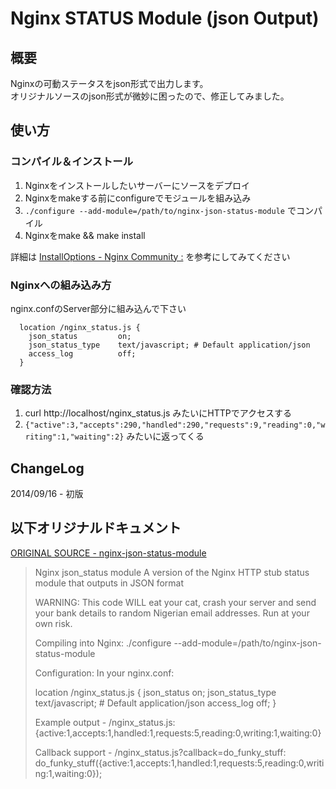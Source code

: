 # Nginx STATUS Module (json Output)
## 概要
Nginxの可動ステータスをjson形式で出力します。  
オリジナルソースのjson形式が微妙に困ったので、修正してみました。

## 使い方
### コンパイル＆インストール
1. Nginxをインストールしたいサーバーにソースをデプロイ
1. Nginxをmakeする前にconfigureでモジュールを組み込み	
1. ```./configure --add-module=/path/to/nginx-json-status-module``` でコンパイル
1. Nginxをmake && make install

詳細は [InstallOptions - Nginx Community :](http://wiki.nginx.org/InstallOptions) を参考にしてみてください

### Nginxへの組み込み方
nginx.confのServer部分に組み込んで下さい

```
  location /nginx_status.js {
    json_status         on;
    json_status_type    text/javascript; # Default application/json
    access_log          off;
  }
```

###  確認方法
1. curl http://localhost/nginx_status.js みたいにHTTPでアクセスする
1. ``` {"active":3,"accepts":290,"handled":290,"requests":9,"reading":0,"writing":1,"waiting":2} ``` みたいに返ってくる

## ChangeLog
2014/09/16 - 初版

## 以下オリジナルドキュメント
[ORIGINAL SOURCE - nginx-json-status-module](https://github.com/lindsayevans/nginx-json-status-module)

> Nginx json_status module
> A version of the Nginx HTTP stub status module that outputs in JSON format
> 
> WARNING:
> This code WILL eat your cat, crash your server and send your bank details to random Nigerian email addresses. Run at your own risk.
>
> Compiling into Nginx:
> ./configure --add-module=/path/to/nginx-json-status-module
> 
> Configuration:
> In your nginx.conf:
>
>  location /nginx_status.js {
>    json_status         on;
>    json_status_type    text/javascript; # Default application/json
>    access_log          off;
>  }
>
>
> Example output - /nginx_status.js:
> {active:1,accepts:1,handled:1,requests:5,reading:0,writing:1,waiting:0}
>
> Callback support - /nginx_status.js?callback=do_funky_stuff:
> do_funky_stuff({active:1,accepts:1,handled:1,requests:5,reading:0,writing:1,waiting:0});